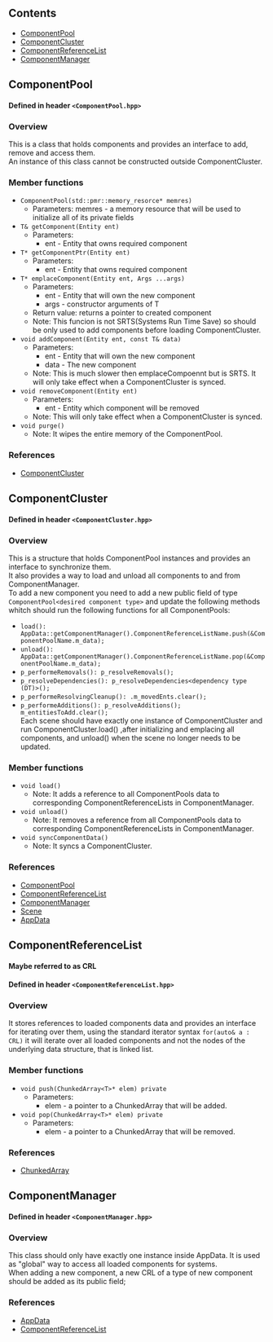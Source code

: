 ## Contents
- [ComponentPool](#componentpool)
- [ComponentCluster](#componentcluster)
- [ComponentReferenceList](#componentreferencelist)
- [ComponentManager](#componentmanager)

## <a id="componentpool"></a>ComponentPool
#### Defined in header `<ComponentPool.hpp>`
### Overview
This is a class that holds components and provides an interface to add, remove and access them.  
An instance of this class cannot be constructed outside ComponentCluster.
### Member functions
- `ComponentPool(std::pmr::memory_resorce* memres)`
  - Parameters:
  memres - a memory resource that will be used to initialize all of its private fields
- `T& getComponent(Entity ent)`
  - Parameters:  
    - ent - Entity that owns required component
- `T* getComponentPtr(Entity ent)`
  - Parameters:  
    - ent - Entity that owns required component
- `T* emplaceComponent(Entity ent, Args ...args)`
  - Parameters:  
    - ent - Entity that will own the new component  
    - args - constructor arguments of T
  - Return value: returns a pointer to created component
  - Note: This funcion is not SRTS(Systems Run Time Save) so should be only used to add components before loading ComponentCluster.
- `void addComponent(Entity ent, const T& data)`
  - Parameters:  
    - ent - Entity that will own the new component  
    - data - The new component
  - Note: This is much slower then emplaceCompoennt but is SRTS. It will only take effect when a ComponentCluster is synced.
- `void removeComponent(Entity ent)`
  - Parameters:  
    - ent - Entity which component will be removed
  - Note: This will only take effect when a ComponentCluster is synced.
- `void purge()`
  - Note: It wipes the entire memory of the ComponentPool.

### References
- [ComponentCluster](#componentcluster)
## <a id="componentcluster"></a>ComponentCluster
#### Defined in header `<ComponentCluster.hpp>`
### Overview
This is a structure that holds ComponentPool instances and provides an interface to synchronize them.  
It also provides a way to load and unload all components to and from ComponentManager.  
To add a new component you need to add a new public field of type `ComponentPool<desired component type>` and update the following methods whitch should
run the following functions for all ComponentPools:  
- `load(): AppData::getComponentManager().ComponentReferenceListName.push(&ComponentPoolName.m_data);`
- `unload(): AppData::getComponentManager().ComponentReferenceListName.pop(&ComponentPoolName.m_data);`
- `p_performeRemovals(): p_resolveRemovals();`
- `p_resolveDependencies(): p_resolveDependencies<dependency type (DT)>();`
- `p_performeResolvingCleanup(): .m_movedEnts.clear();`
- `p_performeAdditions(): p_resolveAdditions(); m_entitiesToAdd.clear();`  
Each scene should have exactly one instance of ComponentCluster and run ComponentCluster.load() ,after initializing and emplacing all components, and unload()
when the scene no longer needs to be updated.
### Member functions
- `void load()`
  - Note: It adds a reference to all ComponentPools data to corresponding ComponentReferenceLists in ComponentManager.
- `void unload()`
  - Note: It removes a reference from all ComponentPools data to corresponding ComponentReferenceLists in ComponentManager.
- `void syncComponentData()`
  - Note: It syncs a ComponentCluster.
### References
- [ComponentPool](#componentpool)
- [ComponentReferenceList](#componentreferencelist)
- [ComponentManager](#componentmanager)
- [Scene](SceneManagement.md#scene)
- [AppData]( )
## <a id="componentreferencelist"></a>ComponentReferenceList
#### Maybe referred to as CRL
#### Defined in header `<ComponentReferenceList.hpp>`
### Overview
It stores references to loaded components data and provides an interface for iterating over them, using the standard iterator syntax `for(auto& a : CRL)` it 
will iterate over all loaded components and not the nodes of the underlying data structure, that is linked list.
### Member functions
- `void push(ChunkedArray<T>* elem) private`
  - Parameters:  
    - elem - a pointer to a ChunkedArray<T> that will be added.
- `void pop(ChunkedArray<T>* elem) private`
  - Parameters:  
    - elem - a pointer to a ChunkedArray<T> that will be removed.
### References
- [ChunkedArray]( )

## <a id="componentmanager"></a>ComponentManager
#### Defined in header `<ComponentManager.hpp>`
### Overview
This class should only have exactly one instance inside AppData. It is used as "global" way to access all loaded components for systems.  
When adding a new component, a new CRL of a type of new component should be added as its public field;
### References
- [AppData]( )
- [ComponentReferenceList](#componentreferencelist)
